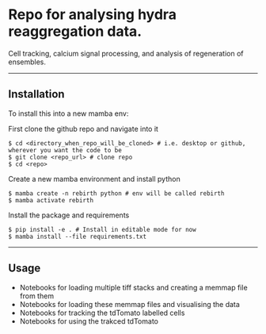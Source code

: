 # Repo for analysing hydra reaggregation data.

Cell tracking, calcium signal processing, and analysis of regeneration of
ensembles.

---

## Installation

To install this into a new mamba env:

First clone the github repo and navigate into it 
```
$ cd <directory_when_repo_will_be_cloned> # i.e. desktop or github, wherever you want the code to be
$ git clone <repo_url> # clone repo
$ cd <repo>
```

Create a new mamba environment and install python
```
$ mamba create -n rebirth python # env will be called rebirth
$ mamba activate rebirth
```

Install the package and requirements
```
$ pip install -e . # Install in editable mode for now
$ mamba install --file requirements.txt
```

---

## Usage

- Notebooks for loading multiple tiff stacks and creating a memmap file from them
- Notebooks for loading these memmap files and visualising the data
- Notebooks for tracking the tdTomato labelled cells
- Notebooks for using the trakced tdTomato